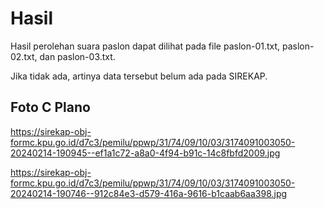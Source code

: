 # Hasil

Hasil perolehan suara paslon dapat dilihat pada file paslon-01.txt, paslon-02.txt, dan paslon-03.txt.

Jika tidak ada, artinya data tersebut belum ada pada SIREKAP.

## Foto C Plano

https://sirekap-obj-formc.kpu.go.id/d7c3/pemilu/ppwp/31/74/09/10/03/3174091003050-20240214-190945--ef1a1c72-a8a0-4f94-b91c-14c8fbfd2009.jpg

https://sirekap-obj-formc.kpu.go.id/d7c3/pemilu/ppwp/31/74/09/10/03/3174091003050-20240214-190746--912c84e3-d579-416a-9616-b1caab6aa398.jpg
